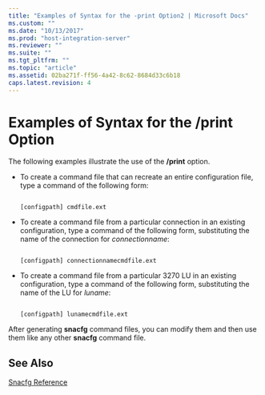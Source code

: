 ```yaml
---
title: "Examples of Syntax for the -print Option2 | Microsoft Docs"
ms.custom: ""
ms.date: "10/13/2017"
ms.prod: "host-integration-server"
ms.reviewer: ""
ms.suite: ""
ms.tgt_pltfrm: ""
ms.topic: "article"
ms.assetid: 02ba271f-ff56-4a42-8c62-8684d33c6b18
caps.latest.revision: 4
---
```

# Examples of Syntax for the /print Option
The following examples illustrate the use of the **/print** option.  
  
-   To create a command file that can recreate an entire configuration file, type a command of the following form:  
  
    ```  
  
    [configpath] cmdfile.ext  
    ```  
  
-   To create a command file from a particular connection in an existing configuration, type a command of the following form, substituting the name of the connection for *connectionname*:  
  
    ```  
  
    [configpath] connectionnamecmdfile.ext  
    ```  
  
-   To create a command file from a particular 3270 LU in an existing configuration, type a command of the following form, substituting the name of the LU for *luname*:  
  
    ```  
  
    [configpath] lunamecmdfile.ext  
    ```  
  
 After generating **snacfg** command files, you can modify them and then use them like any other **snacfg** command file.  
  
## See Also  
 [Snacfg Reference](../core/snacfg-reference.md)